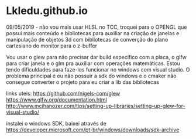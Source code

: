# Lkledu.github.io

09/05/2019 - não vou mais usar HLSL no TCC, troquei para o OPENGL que possui mais conteúdo e bibliotecas para auxiliar na criação de janelas e manipulação de objetos 3d com bibliotecas de converção do plano cartesiano do monitor para o z-buffer

Vou usar o glew para não precisar dar build específico com a placa, o glfw para criar janela e o glm pra auxiliar com operações matemáticas. Estou tendo dificuldades para faze-los funcionar no windows com visual studio. O problema principal é eu não possuir a sdk do windows e o cmaker não consegue converter o projeto para eu criar a lib das bibliotecas

links uteis:
https://github.com/nigels-com/glew
https://www.glfw.org/documentation.html
http://www.mcihanozer.com/tips/setting-up-libraries/setting-up-glew-for-visual-studio/


instalei o windows SDK, baixei através de https://developer.microsoft.com/pt-br/windows/downloads/sdk-archive
